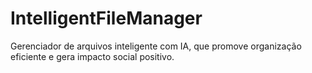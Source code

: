 # IntelligentFileManager
Gerenciador de arquivos inteligente com IA, que promove organização eficiente e gera impacto social positivo.
